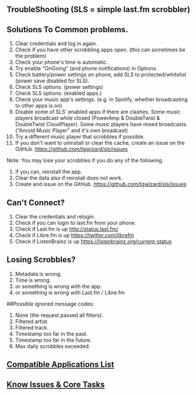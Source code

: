TroubleShooting (SLS = simple last.fm scrobbler)
------------------------------------------------


Solutions To Common problems.
-----------------------------

1. Clear credentials and log in again.
2. Check if you have other scrobbling apps open. (this can sometimes be the problem)
3. Check your phone's time is automatic.
4. Try enable "OnGoing" (and phone notifications) in Options.
5. Check battery/power settings on phone, add SLS to protected/whitelist (power save disabled for SLS).
6. Check SLS options. (power settings)
7. Check SLS options. (enabled apps.)
8. Check your music app's settings. (e.g. in Spotify, whether broadcasting to other apps is on)
9. Disable some of SLS' enabled apps if there are clashes. Some music players broadcast while closed (PowerAmp & DoubleTwist & DoubleTwist CloudPlayer). Some music players have mixed broadcasts. ("Anroid Music Player" and it's own broadcast)
10. Try a different music player that scrobbles if possible.
11. If you don't want to uninstall or clear the cache, create an issue on the GitHub. https://github.com/tgwizard/sls/issues

Note: You may lose your scrobbles if you do any of the following.

1. If you can, reinstall the app.
2. Clear the data also if reinstall does not work.
3. Create and issue on the GitHub. https://github.com/tgwizard/sls/issues

Can't Connect?
--------------

1. Clear the credentials and relogin.
2. Check if you can login to last.fm from your phone.
3. Check if Last.fm is up http://status.last.fm/
4. Check if Libre.fm is up https://twitter.com/librefm
5. Check if ListenBrainz is up https://listenbrainz.org/current-status


Losing Scrobbles?
-----------------

1. Metadata is wrong.
2. Time is wrong.
3. or something is wrong with the app.
4. or something is wrong with Last.fm / Libre.fm

##Possible ignored message codes:

1. None (the request passed all filters).
2. Filtered artist.
3. Filtered track.
4. Timestamp too far in the past.
5. Timestamp too far in the future.
6. Max daily scrobbles exceeded.


[Compatible Applications List](https://github.com/tgwizard/sls/blob/master/Compatability.md)
--------------------------------------------------------------------------------------------


[Know Issues & Core Tasks](https://github.com/a93-39a/sls#core-tasks)
---------------------------------------
